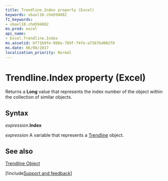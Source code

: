 ```yaml
---
title: Trendline.Index property (Excel)
keywords: vbaxl10.chm594082
f1_keywords:
- vbaxl10.chm594082
ms.prod: excel
api_name:
- Excel.Trendline.Index
ms.assetid: bf71b9fe-988a-769f-74fe-a7367bd002f0
ms.date: 06/08/2017
localization_priority: Normal
---
```



# Trendline.Index property (Excel)

Returns a  **Long** value that represents the index number of the object within the collection of similar objects.


## Syntax

_expression_.**Index**

_expression_ A variable that represents a [Trendline](Excel.Trendline-graph-object.md) object.


## See also


[Trendline Object](Excel.Trendline(object).md)

[!include[Support and feedback](~/includes/feedback-boilerplate.md)]